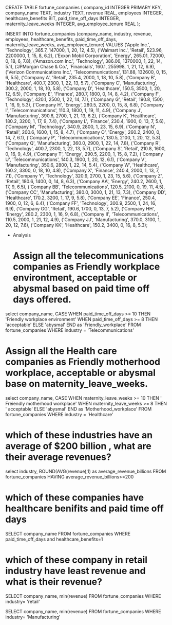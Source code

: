 CREATE TABLE fortune_companies (
    company_id INTEGER PRIMARY KEY,
    company_name TEXT,
    industry TEXT,
    revenue REAL,
    employees INTEGER,
    healthcare_benefits BIT,
    paid_time_off_days INTEGER,
    maternity_leave_weeks INTEGER,
    avg_employee_tenure REAL
);

INSERT INTO fortune_companies (company_name, industry, revenue, employees, healthcare_benefits, paid_time_off_days, maternity_leave_weeks, avg_employee_tenure)
VALUES
    ('Apple Inc.', 'Technology', 365.7, 147000, 1, 20, 12, 4.5),
    ('Walmart Inc.', 'Retail', 523.96, 2200000, 1, 15, 8, 6.2),
    ('Exxon Mobil Corporation', 'Energy', 265.01, 72000, 0, 18, 6, 7.8),
    ('Amazon.com Inc.', 'Technology', 386.06, 1370000, 1, 22, 14, 5.1),
    ('JPMorgan Chase & Co.', 'Financials', 160.1, 255998, 1, 21, 12, 6.9),
    ('Verizon Communications Inc.', 'Telecommunications', 131.88, 132600, 0, 15, 6, 5.5),
    ('Company A', 'Retail', 235.4, 2000, 1, 18, 10, 5.8),
    ('Company B', 'Healthcare', 400.7, 2300, 1, 22, 13, 5.7),
    ('Company C', 'Manufacturing', 300.2, 2000, 1, 18, 10, 5.8),
    ('Company D', 'Healthcare', 150.5, 3500, 1, 20, 12, 6.5),
    ('Company E', 'Finance', 280.7, 1800, 0, 14, 8, 4.2),
    ('Company F', 'Technology', 420.1, 2500, 1, 22, 14, 7.1),
    ('Company G', 'Retail', 190.8, 1500, 1, 16, 9, 5.3),
    ('Company H', 'Energy', 280.5, 2200, 0, 15, 8, 6.8),
    ('Company I', 'Telecommunications', 110.3, 1800, 1, 19, 11, 4.9),
    ('Company J', 'Manufacturing', 390.6, 2700, 1, 21, 13, 6.2),
    ('Company K', 'Healthcare', 180.2, 3200, 1, 17, 9, 7.4),
    ('Company L', 'Finance', 230.4, 1900, 0, 13, 7, 5.6),
    ('Company M', 'Technology', 340.9, 2800, 1, 23, 15, 6.9),
    ('Company N', 'Retail', 200.6, 1600, 1, 15, 8, 4.7),
    ('Company O', 'Energy', 260.2, 2400, 0, 14, 7, 6.1),
    ('Company P', 'Telecommunications', 130.5, 2100, 1, 20, 12, 5.3),
    ('Company Q', 'Manufacturing', 360.0, 2900, 1, 22, 14, 7.8),
    ('Company R', 'Technology', 400.7, 2300, 1, 22, 13, 5.7),
    ('Company S', 'Retail', 210.8, 1600, 0, 16, 9, 4.9),
    ('Company T', 'Energy', 290.5, 2200, 1, 15, 8, 7.2),
    ('Company U', 'Telecommunications', 140.3, 1900, 1, 20, 12, 6.1),
    ('Company V', 'Manufacturing', 350.6, 2800, 1, 22, 14, 5.4),
    ('Company W', 'Healthcare', 160.2, 3300, 0, 18, 10, 4.8),
    ('Company X', 'Finance', 240.4, 2000, 1, 13, 7, 7.1),
    ('Company Y', 'Technology', 320.9, 2700, 1, 23, 15, 5.6),
    ('Company Z', 'Retail', 180.6, 1400, 0, 14, 8, 6.3),
    ('Company AA', 'Energy', 240.2, 2600, 1, 17, 9, 6.5),
    ('Company BB', 'Telecommunications', 120.5, 2100, 0, 19, 11, 4.5),
    ('Company CC', 'Manufacturing', 380.0, 3000, 1, 21, 13, 7.3),
    ('Company DD', 'Healthcare', 170.2, 3200, 1, 17, 9, 5.8),
    ('Company EE', 'Finance', 250.4, 1900, 0, 12, 6, 6.4),
    ('Company FF', 'Technology', 300.9, 2500, 1, 24, 16, 6.9),
    ('Company GG', 'Retail', 190.6, 1700, 0, 13, 7, 5.2),
    ('Company HH', 'Energy', 280.2, 2300, 1, 16, 9, 6.8),
    ('Company II', 'Telecommunications', 110.5, 2000, 1, 21, 12, 4.9),
    ('Company JJ', 'Manufacturing', 370.0, 3100, 1, 20, 12, 7.6),
    ('Company KK', 'Healthcare', 150.2, 3400, 0, 16, 8, 5.3);


- Analysis
   # Assign all  the telecommunications companies as Friendly workplace environtment, acceptable or abysmal based on paid time off days offered.
select company_name,
CASE
WHEN paid_time_off_days >= 10 THEN 'Friendly workplace environment'
WHEN paid_time_off_days >= 8 THEN 'acceptable'
ELSE 'abysmal'
END as 'Friendly_workplace'
FROM fortune_companies
WHERE industry = 'Telecommunications'

# Assign all the Health care companies as Friendly motherhood workplace, acceptable or abysmal base on maternity_leave_weeks.

 select company_name,
CASE
WHEN maternity_leave_weeks >= 10 THEN ' Freiendly motherhood workplace'
WHEN maternity_leave_weeks >= 8 THEN ' acceptable'
ELSE 'abysmal'
END as 'Motherhood_workplace'
FROM fortune_companies
WHERE industry = 'Healthcare'

# which of these industries have an average of $200 billion , what are their average revenues?

select industry, ROUND(AVG(revenue),1) as average_revenue_billions
FROM fortune_companies
HAVING average_revenue_billions>=200

# which of these companies have healthcare benifits and paid time off days

SELECT company_name
FROM fortune_companies
WHERE paid_time_off_days
and healthcare_benefits=1

# which of these company in retail industry  have least revenue and what is their revenue?
SELECT company_name, min(revenue)
FROM fortune_companies
WHERE industry= 'retail'


SELECT company_name, min(revenue)
FROM fortune_companies
WHERE industry= 'Manufacturing'






    
